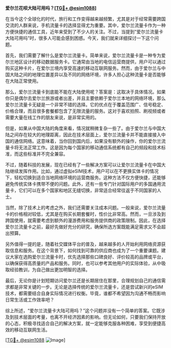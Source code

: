 **爱尔兰花呗大陆可用吗？[[TG💪+ @esim1088](https://t.me/s/esim1088)]**

在当今这个全球化的时代，旅行和工作变得越来越频繁，尤其是对于经常需要跨国交流的人群来说，手机流量卡的选择显得尤为重要。其中，爱尔兰流量卡作为一种方便快捷的通信工具，近年来受到了不少人的关注。不过，当提到“爱尔兰流量卡大陆可用吗”时，很多人可能会感到困惑。今天，我们就来详细探讨一下这个问题。

首先，我们需要了解什么是爱尔兰流量卡。简单来说，爱尔兰流量卡是一种专为爱尔兰地区设计的移动数据服务卡。它通常由当地的电信运营商提供，用户可以通过购买这种卡片，在爱尔兰境内享受高速的移动互联网服务。然而，由于爱尔兰与中国大陆之间的地理位置差异以及不同的网络环境，许多人担心这种流量卡是否能够在大陆正常使用。

那么，爱尔兰流量卡到底能不能在大陆使用呢？答案是：这取决于具体情况。如果你只是偶尔去爱尔兰旅游或者出差，并且主要依赖于爱尔兰本地的网络环境，那么爱尔兰流量卡无疑是一个非常不错的选择。它的优点在于覆盖范围广、信号稳定、价格合理，而且很多套餐都包含了无限流量的服务。这对于喜欢拍照、刷视频或者需要大量在线工作的朋友来说，是非常实用的。

但是，如果从中国大陆的角度来看，情况就稍微复杂一些了。由于爱尔兰与中国大陆之间存在较大的地理距离，因此在技术层面上，爱尔兰流量卡并不能直接接入中国的通信网络。这意味着，当你回到国内后，如果没有额外的操作，你的爱尔兰流量卡将无法正常工作。这是因为每个国家的移动通信系统都有自己的频段和技术标准，而这些标准并不完全兼容。

不过，随着科技的发展，现在已经有了一些解决方案可以让爱尔兰流量卡在中国大陆继续发挥作用。比如，通过虚拟eSIM技术，用户可以在不更换实体卡的情况下，轻松切换到适合当地网络环境的运营商服务。这种方法不仅方便快捷，还能够避免传统实体卡携带不便的问题。此外，还有一些专门针对国际用户的多国通用流量卡，它们可以在多个国家和地区无缝切换，非常适合经常往返于不同国家的人士。

当然，除了技术上的考虑之外，我们还需要关注成本问题。一般来说，爱尔兰流量卡的价格相对较低，尤其是在购买长期套餐时，性价比非常高。然而，一旦涉及到跨国使用，就需要考虑到额外的漫游费用和服务提供商的政策限制。因此，在选择爱尔兰流量卡之前，最好先做好充分的研究，确保所选方案既能满足需求又不会超出预算。

另外值得一提的是，随着社交媒体平台的普及，越来越多的人开始利用网络资源获取信息和服务。在这个背景下，如何找到可靠的供应商也成为了一个重要课题。建议大家在选购爱尔兰流量卡时，优先选择那些口碑良好、评价较高的品牌或平台，以确保获得高质量的产品和服务。同时，也可以参考其他用户的实际体验，从中吸取经验教训，为自己做出更加明智的选择。

最后，无论你是计划短期访问爱尔兰还是长期居住在那里，合理规划自己的通信需求都是非常关键的一步。无论是选择传统的爱尔兰流量卡，还是尝试新兴的eSIM技术，都需要结合自身实际情况进行权衡。毕竟，谁都不希望因为沟通不畅而影响日常生活或工作效率吧？

综上所述，“爱尔兰流量卡大陆可用吗？”这个问题并没有一个简单的答案。它既涉及到技术层面的考量，也离不开经济因素的影响。但无论如何，只要我们保持开放的心态，积极寻找适合自己的解决方案，就一定能够克服各种困难，享受到便捷高效的移动互联网生活。

[[TG💪+ @esim1088](https://t.me/s/esim1088) ![Image](https://i.postimg.cc/4NQfJmqS/Snipaste-2025-05-13-00-14-12.png)]